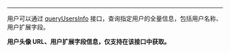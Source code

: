 <Title>用户通过 ZIM SDK 接口，修改自己的名称、头像、个人信息扩展字段后，如何查询修改后的信息？</Title>



- - - 

用户可以通过 [queryUsersInfo](https://doc-zh.zego.im/article/api?doc=zim_API~java_android~class~ZIM#query-users-info) 接口，查询指定用户的全量信息，包括用户名称、用户扩展字段。

**用户头像 URL、用户扩展字段信息，仅支持在该接口中获取。**